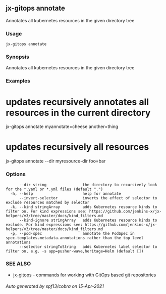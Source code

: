 ## jx-gitops annotate

Annotates all kubernetes resources in the given directory tree

### Usage

```
jx-gitops annotate
```

### Synopsis

Annotates all kubernetes resources in the given directory tree

### Examples

  # updates recursively annotates all resources in the current directory
  jx-gitops annotate myannotate=cheese another=thing
  # updates recursively all resources
  jx-gitops annotate --dir myresource-dir foo=bar

### Options

```
      --dir string                the directory to recursively look for the *.yaml or *.yml files (default ".")
  -h, --help                      help for annotate
      --invert-selector           inverts the effect of selector to exclude resources matched by selector
  -k, --kind stringArray          adds Kubernetes resource kinds to filter on. For kind expressions see: https://github.com/jenkins-x/jx-helpers/v3/tree/master/docs/kind_filters.md
      --kind-ignore stringArray   adds Kubernetes resource kinds to exclude. For kind expressions see: https://github.com/jenkins-x/jx-helpers/v3/tree/master/docs/kind_filters.md
  -p, --pod-spec                  annotate the PodSpec in spec.templates.metadata.annotations rather than the top level annotations
      --selector stringToString   adds Kubernetes label selector to filter on, e.g. -s app=pusher-wave,heritage=Helm (default [])
```

### SEE ALSO

* [jx-gitops](jx-gitops.md)	 - commands for working with GitOps based git repositories

###### Auto generated by spf13/cobra on 15-Apr-2021
